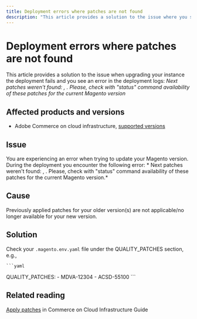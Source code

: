 ```yaml
---
title: Deployment errors where patches are not found
description: "This article provides a solution to the issue where you see an error Next patches weren't found: <MDVA-XXXXX>, <ACSD-XXXXX>. Please, check with "status" command availability of these patches for the current Magento version."
---
```


# Deployment errors where patches are not found

This article provides a solution to the issue when upgrading your instance the deployment fails and you see an error in the deployment logs: *Next patches weren't found: <MDVA-XXXXX>, <ACSD-XXXXX>. Please, check with "status" command availability of these patches for the current Magento version*

## Affected products and versions

* Adobe Commerce on cloud infrastructure, [supported versions](https://magento.com/sites/default/files/magento-software-lifecycle-policy.pdf)


## Issue

You are experiencing an error when trying to update your Magento version. During the deployment you encounter the following error: * Next patches weren't found: <MDVA-XXXXX>, <ACSD-XXXXX>. Please, check with "status" command availability of these patches for the current Magento version.*

## Cause

Previously applied patches for your older version(s) are not applicable/no longer available for your new version.

## Solution

Check your `.magento.env.yaml` file under the QUALITY_PATCHES section, e.g.,

    ```yaml
QUALITY_PATCHES:
      - MDVA-12304
      - ACSD-55100
         ```

## Related reading

[Apply patches](/docs/commerce-cloud-service/user-guide/develop/upgrade/apply-patches.html?lang=en#apply-a-patch-in-a-local-environment) in Commerce on Cloud Infrastructure Guide
